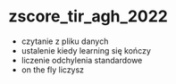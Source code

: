 # zscore_tir_agh_2022

- czytanie z pliku danych
- ustalenie kiedy learning się kończy
- liczenie odchylenia standardowe
- on the fly liczysz 
